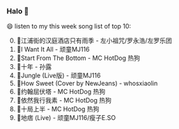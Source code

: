 

### Halo 👋

😄 listen to my this week song list of top 10:

0. 🌈江浦街的汉庭酒店只有雨季 - 左小祖咒/罗永浩/左罗乐团
1. 🌈I Want It All - 顽童MJ116
2. 🌈Start From The Bottom - MC HotDog 热狗
3. 🌈十年 - 孙露
4. 🌈Jungle (Live版) - 顽童MJ116
5. 🌈How Sweet (Cover by NewJeans) - whosxiaolin
6. 🌈约翰屈伏塔 - MC HotDog 热狗
7. 🌈依然我行我素 - MC HotDog 热狗
8. 🌈十局上半 - MC HotDog 热狗
9. 🌈地痞 (Live) - 顽童MJ116/瘦子E.SO

